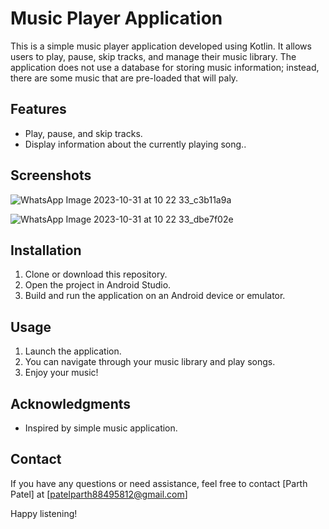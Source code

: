 # Music Player Application

This is a simple music player application developed using Kotlin. It allows users to play, pause, skip tracks, and manage their music library. The application does not use a database for storing music information; instead, there are some music that are pre-loaded that will paly.

## Features

- Play, pause, and skip tracks.
- Display information about the currently playing song..

## Screenshots

![WhatsApp Image 2023-10-31 at 10 22 33_c3b11a9a](https://github.com/Parth2517/MAD_Assignment-2_21012011096/assets/139732586/f465a31b-281e-4481-8d60-46c0c4f5dc93)

![WhatsApp Image 2023-10-31 at 10 22 33_dbe7f02e](https://github.com/Parth2517/MAD_Assignment-2_21012011096/assets/139732586/4a90e610-4d30-4f60-8ac4-11669b367b6c)


## Installation

1. Clone or download this repository.
2. Open the project in Android Studio.
3. Build and run the application on an Android device or emulator.

## Usage

1. Launch the application.
2. You can navigate through your music library and play songs.
3. Enjoy your music!

## Acknowledgments

- Inspired by simple music application.

## Contact

If you have any questions or need assistance, feel free to contact [Parth Patel] at [patelparth88495812@gmail.com]

Happy listening!

